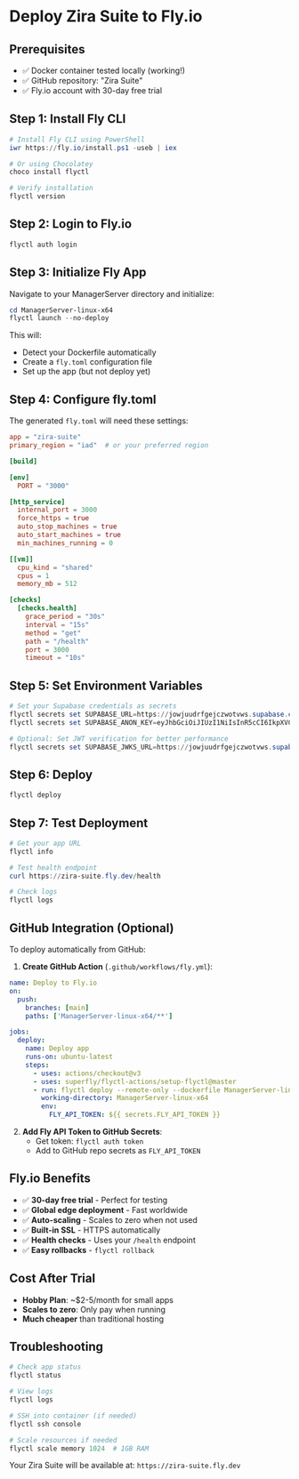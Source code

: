 # Deploy Zira Suite to Fly.io

## Prerequisites
- ✅ Docker container tested locally (working!)
- ✅ GitHub repository: "Zira Suite"
- ✅ Fly.io account with 30-day free trial

## Step 1: Install Fly CLI

```powershell
# Install Fly CLI using PowerShell
iwr https://fly.io/install.ps1 -useb | iex

# Or using Chocolatey
choco install flyctl

# Verify installation
flyctl version
```

## Step 2: Login to Fly.io

```powershell
flyctl auth login
```

## Step 3: Initialize Fly App

Navigate to your ManagerServer directory and initialize:

```powershell
cd ManagerServer-linux-x64
flyctl launch --no-deploy
```

This will:
- Detect your Dockerfile automatically
- Create a `fly.toml` configuration file
- Set up the app (but not deploy yet)

## Step 4: Configure fly.toml

The generated `fly.toml` will need these settings:

```toml
app = "zira-suite"
primary_region = "iad"  # or your preferred region

[build]

[env]
  PORT = "3000"

[http_service]
  internal_port = 3000
  force_https = true
  auto_stop_machines = true
  auto_start_machines = true
  min_machines_running = 0

[[vm]]
  cpu_kind = "shared"
  cpus = 1
  memory_mb = 512

[checks]
  [checks.health]
    grace_period = "30s"
    interval = "15s"
    method = "get"
    path = "/health"
    port = 3000
    timeout = "10s"
```

## Step 5: Set Environment Variables

```powershell
# Set your Supabase credentials as secrets
flyctl secrets set SUPABASE_URL=https://jowjuudrfgejczwotvws.supabase.co
flyctl secrets set SUPABASE_ANON_KEY=eyJhbGciOiJIUzI1NiIsInR5cCI6IkpXVCJ9.eyJpc3MiOiJzdXBhYmFzZSIsInJlZiI6Impvd2p1dWRyZmdlamN6d290dndzIiwicm9sZSI6ImFub24iLCJpYXQiOjE3NjE0NzYxODYsImV4cCI6MjA3NzA1MjE4Nn0.pZQC51ESY_iHCAWrlESn9-K0OZhqgmAQwaKmeKqUTJI

# Optional: Set JWT verification for better performance
flyctl secrets set SUPABASE_JWKS_URL=https://jowjuudrfgejczwotvws.supabase.co/auth/v1/.well-known/jwks.json
```

## Step 6: Deploy

```powershell
flyctl deploy
```

## Step 7: Test Deployment

```powershell
# Get your app URL
flyctl info

# Test health endpoint
curl https://zira-suite.fly.dev/health

# Check logs
flyctl logs
```

## GitHub Integration (Optional)

To deploy automatically from GitHub:

1. **Create GitHub Action** (`.github/workflows/fly.yml`):

```yaml
name: Deploy to Fly.io
on:
  push:
    branches: [main]
    paths: ['ManagerServer-linux-x64/**']

jobs:
  deploy:
    name: Deploy app
    runs-on: ubuntu-latest
    steps:
      - uses: actions/checkout@v3
      - uses: superfly/flyctl-actions/setup-flyctl@master
      - run: flyctl deploy --remote-only --dockerfile ManagerServer-linux-x64/Dockerfile
        working-directory: ManagerServer-linux-x64
        env:
          FLY_API_TOKEN: ${{ secrets.FLY_API_TOKEN }}
```

2. **Add Fly API Token to GitHub Secrets**:
   - Get token: `flyctl auth token`
   - Add to GitHub repo secrets as `FLY_API_TOKEN`

## Fly.io Benefits

- ✅ **30-day free trial** - Perfect for testing
- ✅ **Global edge deployment** - Fast worldwide
- ✅ **Auto-scaling** - Scales to zero when not used
- ✅ **Built-in SSL** - HTTPS automatically
- ✅ **Health checks** - Uses your `/health` endpoint
- ✅ **Easy rollbacks** - `flyctl rollback`

## Cost After Trial

- **Hobby Plan**: ~$2-5/month for small apps
- **Scales to zero**: Only pay when running
- **Much cheaper** than traditional hosting

## Troubleshooting

```powershell
# Check app status
flyctl status

# View logs
flyctl logs

# SSH into container (if needed)
flyctl ssh console

# Scale resources if needed
flyctl scale memory 1024  # 1GB RAM
```

Your Zira Suite will be available at: `https://zira-suite.fly.dev`